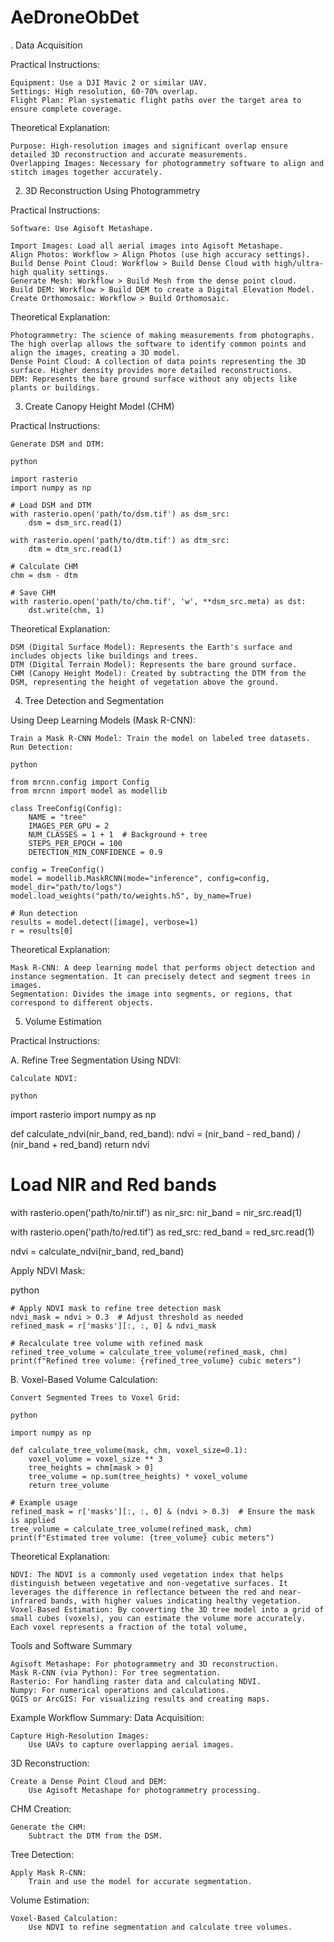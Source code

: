 # AeDroneObDet
. Data Acquisition

Practical Instructions:

    Equipment: Use a DJI Mavic 2 or similar UAV.
    Settings: High resolution, 60-70% overlap.
    Flight Plan: Plan systematic flight paths over the target area to ensure complete coverage.

Theoretical Explanation:

    Purpose: High-resolution images and significant overlap ensure detailed 3D reconstruction and accurate measurements.
    Overlapping Images: Necessary for photogrammetry software to align and stitch images together accurately.

2. 3D Reconstruction Using Photogrammetry

Practical Instructions:

    Software: Use Agisoft Metashape.

    Import Images: Load all aerial images into Agisoft Metashape.
    Align Photos: Workflow > Align Photos (use high accuracy settings).
    Build Dense Point Cloud: Workflow > Build Dense Cloud with high/ultra-high quality settings.
    Generate Mesh: Workflow > Build Mesh from the dense point cloud.
    Build DEM: Workflow > Build DEM to create a Digital Elevation Model.
    Create Orthomosaic: Workflow > Build Orthomosaic.

Theoretical Explanation:

    Photogrammetry: The science of making measurements from photographs. The high overlap allows the software to identify common points and align the images, creating a 3D model.
    Dense Point Cloud: A collection of data points representing the 3D surface. Higher density provides more detailed reconstructions.
    DEM: Represents the bare ground surface without any objects like plants or buildings.

3. Create Canopy Height Model (CHM)

Practical Instructions:

    Generate DSM and DTM:

    python

    import rasterio
    import numpy as np

    # Load DSM and DTM
    with rasterio.open('path/to/dsm.tif') as dsm_src:
        dsm = dsm_src.read(1)

    with rasterio.open('path/to/dtm.tif') as dtm_src:
        dtm = dtm_src.read(1)

    # Calculate CHM
    chm = dsm - dtm

    # Save CHM
    with rasterio.open('path/to/chm.tif', 'w', **dsm_src.meta) as dst:
        dst.write(chm, 1)

Theoretical Explanation:

    DSM (Digital Surface Model): Represents the Earth's surface and includes objects like buildings and trees.
    DTM (Digital Terrain Model): Represents the bare ground surface.
    CHM (Canopy Height Model): Created by subtracting the DTM from the DSM, representing the height of vegetation above the ground.

4. Tree Detection and Segmentation

Using Deep Learning Models (Mask R-CNN):

    Train a Mask R-CNN Model: Train the model on labeled tree datasets.
    Run Detection:

    python

    from mrcnn.config import Config
    from mrcnn import model as modellib

    class TreeConfig(Config):
        NAME = "tree"
        IMAGES_PER_GPU = 2
        NUM_CLASSES = 1 + 1  # Background + tree
        STEPS_PER_EPOCH = 100
        DETECTION_MIN_CONFIDENCE = 0.9

    config = TreeConfig()
    model = modellib.MaskRCNN(mode="inference", config=config, model_dir="path/to/logs")
    model.load_weights("path/to/weights.h5", by_name=True)

    # Run detection
    results = model.detect([image], verbose=1)
    r = results[0]

Theoretical Explanation:

    Mask R-CNN: A deep learning model that performs object detection and instance segmentation. It can precisely detect and segment trees in images.
    Segmentation: Divides the image into segments, or regions, that correspond to different objects.

5. Volume Estimation

Practical Instructions:

A. Refine Tree Segmentation Using NDVI:

    Calculate NDVI:

    python

import rasterio
import numpy as np

def calculate_ndvi(nir_band, red_band):
    ndvi = (nir_band - red_band) / (nir_band + red_band)
    return ndvi

# Load NIR and Red bands
with rasterio.open('path/to/nir.tif') as nir_src:
    nir_band = nir_src.read(1)

with rasterio.open('path/to/red.tif') as red_src:
    red_band = red_src.read(1)

ndvi = calculate_ndvi(nir_band, red_band)

Apply NDVI Mask:

python

    # Apply NDVI mask to refine tree detection mask
    ndvi_mask = ndvi > 0.3  # Adjust threshold as needed
    refined_mask = r['masks'][:, :, 0] & ndvi_mask

    # Recalculate tree volume with refined mask
    refined_tree_volume = calculate_tree_volume(refined_mask, chm)
    print(f"Refined tree volume: {refined_tree_volume} cubic meters")

B. Voxel-Based Volume Calculation:

    Convert Segmented Trees to Voxel Grid:

    python

    import numpy as np

    def calculate_tree_volume(mask, chm, voxel_size=0.1):
        voxel_volume = voxel_size ** 3
        tree_heights = chm[mask > 0]
        tree_volume = np.sum(tree_heights) * voxel_volume
        return tree_volume

    # Example usage
    refined_mask = r['masks'][:, :, 0] & (ndvi > 0.3)  # Ensure the mask is applied
    tree_volume = calculate_tree_volume(refined_mask, chm)
    print(f"Estimated tree volume: {tree_volume} cubic meters")

Theoretical Explanation:

    NDVI: The NDVI is a commonly used vegetation index that helps distinguish between vegetative and non-vegetative surfaces. It leverages the difference in reflectance between the red and near-infrared bands, with higher values indicating healthy vegetation.
    Voxel-Based Estimation: By converting the 3D tree model into a grid of small cubes (voxels), you can estimate the volume more accurately. Each voxel represents a fraction of the total volume, 



Tools and Software Summary

    Agisoft Metashape: For photogrammetry and 3D reconstruction.
    Mask R-CNN (via Python): For tree segmentation.
    Rasterio: For handling raster data and calculating NDVI.
    Numpy: For numerical operations and calculations.
    QGIS or ArcGIS: For visualizing results and creating maps.

Example Workflow Summary:
Data Acquisition:

    Capture High-Resolution Images:
        Use UAVs to capture overlapping aerial images.

3D Reconstruction:

    Create a Dense Point Cloud and DEM:
        Use Agisoft Metashape for photogrammetry processing.

CHM Creation:

    Generate the CHM:
        Subtract the DTM from the DSM.

Tree Detection:

    Apply Mask R-CNN:
        Train and use the model for accurate segmentation.

Volume Estimation:

    Voxel-Based Calculation:
        Use NDVI to refine segmentation and calculate tree volumes.

